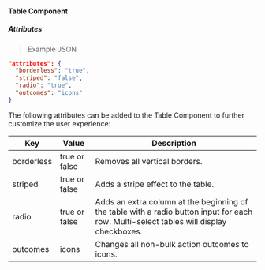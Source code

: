 #### Table Component

##### Attributes

> Example JSON

```json
"attributes": {
  "borderless": "true",
  "striped": "false",
  "radio": "true",
  "outcomes": "icons"
}
```

The following attributes can be added to the Table Component to further customize the user experience:

Key | Value | Description
--- | ----- | -----------
borderless | true or false | Removes all vertical borders.
striped | true or false | Adds a stripe effect to the table.
radio | true or false | Adds an extra column at the beginning of the table with a radio button input for each row. Multi-select tables will display checkboxes.
outcomes | icons | Changes all non-bulk action outcomes to icons.
